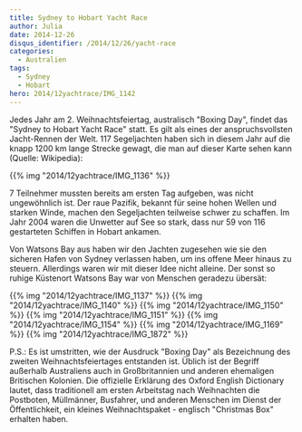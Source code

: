 ```yaml
---
title: Sydney to Hobart Yacht Race
author: Julia
date: 2014-12-26
disqus_identifier: /2014/12/26/yacht-race
categories:
  - Australien
tags:
  - Sydney
  - Hobart
hero: 2014/12yachtrace/IMG_1142
---
```


Jedes Jahr am 2. Weihnachtsfeiertag, australisch "Boxing Day", findet das "Sydney to Hobart Yacht Race" statt. Es gilt als eines der anspruchsvollsten Jacht-Rennen der Welt.<!--more--> 117 Segeljachten haben sich in diesem Jahr auf die knapp 1200 km lange Strecke gewagt, die man auf dieser Karte sehen kann (Quelle: Wikipedia):

{{% img "2014/12yachtrace/IMG_1136" %}}

7 Teilnehmer mussten bereits am ersten Tag aufgeben, was nicht ungewöhnlich ist. Der raue Pazifik, bekannt für seine hohen Wellen und starken Winde, machen den Segeljachten teilweise schwer zu schaffen. Im Jahr 2004 waren die Unwetter auf See so stark, dass nur 59 von 116 gestarteten Schiffen in Hobart ankamen.

Von Watsons Bay aus haben wir den Jachten zugesehen wie sie den sicheren Hafen von Sydney verlassen haben, um ins offene Meer hinaus zu steuern. Allerdings waren wir mit dieser Idee nicht alleine. Der sonst so ruhige Küstenort Watsons Bay war von Menschen geradezu übersät:

{{% img "2014/12yachtrace/IMG_1137" %}}
{{% img "2014/12yachtrace/IMG_1140" %}}
{{% img "2014/12yachtrace/IMG_1150" %}}
{{% img "2014/12yachtrace/IMG_1151" %}}
{{% img "2014/12yachtrace/IMG_1154" %}}
{{% img "2014/12yachtrace/IMG_1169" %}}
{{% img "2014/12yachtrace/IMG_1872" %}}

P.S.: Es ist umstritten, wie der Ausdruck "Boxing Day" als Bezeichnung des zweiten Weihnachtsfeiertages entstanden ist. Üblich ist der Begriff außerhalb Australiens auch in Großbritannien und anderen ehemaligen Britischen Kolonien. Die offizielle Erklärung des Oxford English Dictionary lautet, dass traditionell am ersten Arbeitstag nach Weihnachten die Postboten, Müllmänner, Busfahrer, und anderen Menschen im Dienst der Öffentlichkeit, ein kleines Weihnachtspaket - englisch  "Christmas Box" erhalten haben.

